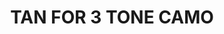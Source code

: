 ---
title: "TAN FOR 3 TONE CAMO"
price: "TBA"
desc: "Opis nije dostupan"
img_path: "/assets/img/A.MIG-1510.jpg"
brand: AMMO
available: true
cat: "weathering"
subcat: "FILTERS (35 mL)"
subsubcat: "SS"
---